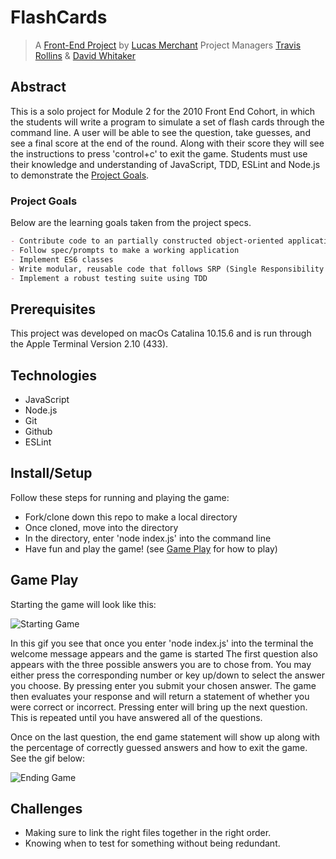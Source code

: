 # FlashCards
> A [Front-End Project](https://github.com/lbmerchant93/flashcards-starter) by [Lucas Merchant](https://github.com/lbmerchant93)
> Project Managers [Travis Rollins](https://github.com/Kalikoze) & [David Whitaker](https://github.com/damwhit)

## Abstract
This is a solo project for Module 2 for the 2010 Front End Cohort, in which the students will write a program to simulate a set of flash cards through the command line. A user will be able to see the question, take guesses, and see a final score at the end of the round. Along with their score they will see the instructions to press 'control+c' to exit the game. Students must use their knowledge and understanding of JavaScript, TDD, ESLint and Node.js to demonstrate the [Project Goals](#project-goals).

### Project Goals

Below are the learning goals taken from the project specs.

``` Markdown
- Contribute code to an partially constructed object-oriented application
- Follow spec/prompts to make a working application
- Implement ES6 classes
- Write modular, reusable code that follows SRP (Single Responsibility Principle)
- Implement a robust testing suite using TDD
```

## Prerequisites

This project was developed on macOs Catalina 10.15.6 and is run through the Apple Terminal Version 2.10 (433).

## Technologies

- JavaScript
- Node.js
- Git
- Github
- ESLint

## Install/Setup

Follow these steps for running and playing the game:
- Fork/clone down this repo to make a local directory
- Once cloned, move into the directory
- In the directory, enter 'node index.js' into the command line
- Have fun and play the game! (see [Game Play](#game-play) for how to play)

## Game Play

Starting the game will look like this:

![Starting Game](https://media.giphy.com/media/HAO85XXZDJ4HlaPuuT/giphy.gif)

In this gif you see that once you enter 'node index.js' into the terminal the welcome message appears and the game is started The first question also appears with the three possible answers you are to chose from. You may either press the corresponding number or key up/down to select the answer you choose. By pressing enter you submit your chosen answer. The game then evaluates your response and will return a statement of whether you were correct or incorrect. Pressing enter will bring up the next question. This is repeated until you have answered all of the questions.

Once on the last question, the end game statement will show up along with the percentage of correctly guessed answers and how to exit the game. See the gif below:

![Ending Game](https://media.giphy.com/media/yCCTKxTMyF3CrTKILV/giphy.gif)


## Challenges
- Making sure to link the right files together in the right order.
- Knowing when to test for something without being redundant.
